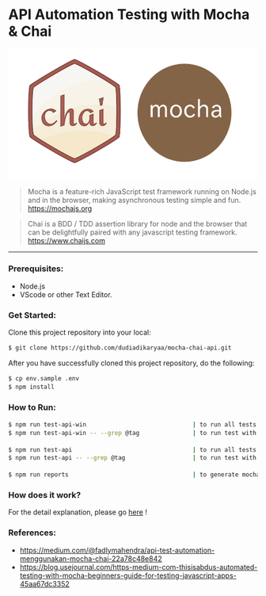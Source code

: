 #  API Automation Testing with Mocha & Chai

![Mocha&Chai-Logo](./docs/img/mocha-chai-logo.png)

> Mocha is a feature-rich JavaScript test framework running on Node.js and in the browser, making asynchronous testing simple and fun. https://mochajs.org

> Chai is a BDD / TDD assertion library for node and the browser that can be delightfully paired with any javascript testing framework. https://www.chaijs.com

---

### Prerequisites:

- Node.js
- VScode or other Text Editor.

### Get Started:
Clone this project repository into your local:
```sh
$ git clone https://github.com/dudiadikaryaa/mocha-chai-api.git
```

After you have successfully cloned this project repository, do the following:

```sh
$ cp env.sample .env
$ npm install
```

### How to Run:

```sh
$ npm run test-api-win                              | to run all tests (Windows)
$ npm run test-api-win -- --grep @tag               | to run test with specific tag (Windows)

$ npm run test-api                                  | to run all tests (Mac)
$ npm run test-api -- --grep @tag                   | to run test with specific tag (Mac)

$ npm run reports                                   | to generate mochawesome report
```

### How does it work?
For the detail explanation, please go [here](docs/details.md) !

### References:
- https://medium.com/@fadlymahendra/api-test-automation-menggunakan-mocha-chai-22a78c48e842
- https://blog.usejournal.com/https-medium-com-thisisabdus-automated-testing-with-mocha-beginners-guide-for-testing-javascript-apps-45aa67dc3352
